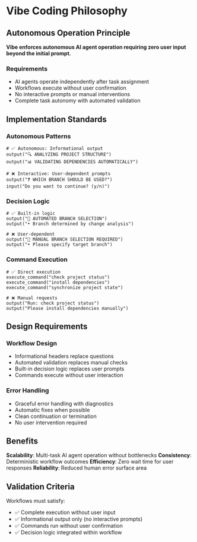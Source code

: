 # Vibe Coding Philosophy

## Autonomous Operation Principle

**Vibe enforces autonomous AI agent operation requiring zero user input beyond the initial prompt.**

### Requirements

- AI agents operate independently after task assignment
- Workflows execute without user confirmation
- No interactive prompts or manual interventions
- Complete task autonomy with automated validation

## Implementation Standards

### Autonomous Patterns

```
# ✅ Autonomous: Informational output
output("🔍 ANALYZING PROJECT STRUCTURE")
output("📊 VALIDATING DEPENDENCIES AUTOMATICALLY")

# ❌ Interactive: User-dependent prompts
output("❓ WHICH BRANCH SHOULD BE USED?")
input("Do you want to continue? (y/n)")
```

### Decision Logic

```
# ✅ Built-in logic
output("🎯 AUTOMATED BRANCH SELECTION")
output("• Branch determined by change analysis")

# ❌ User-dependent
output("🎯 MANUAL BRANCH SELECTION REQUIRED")
output("• Please specify target branch")
```

### Command Execution

```
# ✅ Direct execution
execute_command("check project status")
execute_command("install dependencies")
execute_command("synchronize project state")

# ❌ Manual requests
output("Run: check project status")
output("Please install dependencies manually")
```

## Design Requirements

### Workflow Design

- Informational headers replace questions
- Automated validation replaces manual checks
- Built-in decision logic replaces user prompts
- Commands execute without user interaction

### Error Handling

- Graceful error handling with diagnostics
- Automatic fixes when possible
- Clean continuation or termination
- No user intervention required

## Benefits

**Scalability**: Multi-task AI agent operation without bottlenecks
**Consistency**: Deterministic workflow outcomes
**Efficiency**: Zero wait time for user responses
**Reliability**: Reduced human error surface area

## Validation Criteria

Workflows must satisfy:

- ✅ Complete execution without user input
- ✅ Informational output only (no interactive prompts)
- ✅ Commands run without user confirmation
- ✅ Decision logic integrated within workflow
